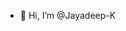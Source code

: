 - 👋 Hi, I’m @Jayadeep-K

<!---
Jayadeep-K/Jayadeep-K is a ✨ special ✨ repository because its `README.md` (this file) appears on your GitHub profile.
You can click the Preview link to take a look at your changes.
--->
